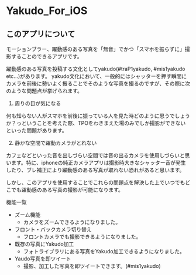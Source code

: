 # Yakudo_For_iOS

## このアプリについて

モーションブラー、躍動感のある写真を「無音」でかつ「スマホを振らずに」撮影することのできるアプリです。

躍動感のある写真を投稿する文化としてyakudo(#traP1yakudo, #mis1yakudo etc...)があります。
yakudo文化において、一般的にはシャッターを押す瞬間にカメラを前後に勢いよく振ることでそのような写真を撮るのですが、その際に次のような問題点が挙げられます。

1. 周りの目が気になる

何も知らない人がスマホを前後に振っている人を見た時どのように思うでしょうか？っということを考えた際、TPOをわきまえた場のみでしか撮影ができないといった問題があります。

2. 静かな空間で躍動カメラがとれない

カフェなどといった音を出しづらい空間では音の出るカメラを使用しづらいと思います。特に、iphoneの純正カメラアプリは撮影時大きなシャッター音が発生したり、ブレ補正により躍動感のある写真が取れない恐れがあると思います。

しかし、このアプリを使用することでこれらの問題点を解決した上でいつでもどこでも躍動感のある写真の撮影が可能になります。

機能一覧
- ズーム機能
  - カメラをズームできるようになりました。
- フロント・バックカメラ切り替え
  - フロントカメラでも撮影できるようになりました。
- 既存の写真にYakudo加工
  - フォトライブラリにある写真をYakudo加工できるようになりました。
- Yaudo写真を即ツイート
  - 撮影、加工した写真を即ツイートできます。(#mis1yakudo)
